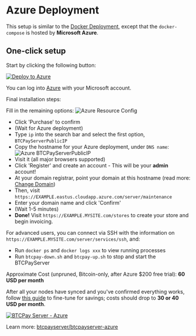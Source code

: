 # Azure Deployment

This setup is similar to the [Docker Deployment](https://docs.btcpayserver.org/Docker/), except that the `docker-compose` is hosted by **Microsoft Azure**.

## One-click setup

Start by clicking the following button:

[![Deploy to Azure](../img/deploy-to-azure.svg "Deploy to Azure")](https://portal.azure.com/#create/Microsoft.Template/uri/https%3A%2F%2Fraw.githubusercontent.com%2Fbtcpayserver%2Fbtcpayserver-azure%2Fmaster%2Fazuredeploy.json)

You can log into [Azure](https://azure.microsoft.com/en-us/account/) with your Microsoft account.

Final installation steps:

Fill in the remaining options: ![Azure Resource Config](../img/AzureResourceConfig.png "Azure Resource Config")
* Click 'Purchase' to confirm
* (Wait for Azure deployment)
* Type `ip` into the search bar and select the first option, `BTCPayServerPublicIP`
* Copy the hostname for your Azure deployment, under `DNS name`: ![Azure BTCPayServerPublicIP](../img/AzureBTCPayServerPublicIP.png "Azure BTCPayServer Public IP")
* Visit it (all major browsers supported)
* Click 'Register' and create an account - This will be your **admin** account!
* At your domain registrar, point your domain at this hostname (read more: [Change Domain](../FAQ/Deployment.md#how-to-change-your-btcpay-server-domain-name))
* Then, visit `https://EXAMPLE.eastus.cloudapp.azure.com/server/maintenance`
* Enter your domain name and click 'Confirm'
* (Wait 1-5 minutes)
* **Done!** Visit `https://EXAMPLE.MYSITE.com/stores` to create your store and begin invoicing.

For advanced users, you can connect via SSH with the information on `https://EXAMPLE.MYSITE.com/server/services/ssh`, and:

* Run `docker ps` and `docker logs xxx` to view running processes
* Run `btcpay-down.sh` and `btcpay-up.sh` to stop and start the BTCPayServer

Approximate Cost (unpruned, Bitcoin-only, after Azure $200 free trial): **60 USD per month**

After all your nodes have synced and you've confirmed everything works, follow [this guide](./AzurePennyPinching.md) to fine-tune for savings; costs should drop to **30 or 40 USD per month**.

[![BTCPay Server - Azure](https://img.youtube.com/vi/xh3Eac66qc4/mqdefault.jpg "BTCPay Server - Azure")](https://www.youtube.com/watch?v=xh3Eac66qc4 "BTCPay Server - Azure 1-Click")

Learn more: [btcpayserver/btcpayserver-azure](https://github.com/btcpayserver/btcpayserver-azure)
